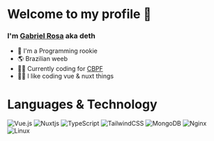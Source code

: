 # Welcome to my profile 👋
### I'm [Gabriel Rosa](https://rosa.dev.br) aka deth

- 🌱 I'm a Programming rookie
- 🌎 Brazilian weeb
- 🧑‍💼 Currently coding for [CBPF](https://cbpf.br)
- 👨‍💻 I like coding vue & nuxt things


# Languages & Technology
![Vue.js](https://img.shields.io/badge/vuejs-%2335495e.svg?style=for-the-badge&logo=vuedotjs&logoColor=%234FC08D)
![Nuxtjs](https://img.shields.io/badge/Nuxt-002E3B?style=for-the-badge&logo=nuxtdotjs&logoColor=#00DC82)
![TypeScript](https://img.shields.io/badge/typescript-%23007ACC.svg?style=for-the-badge&logo=typescript&logoColor=white)
![TailwindCSS](https://img.shields.io/badge/tailwindcss-%2338B2AC.svg?style=for-the-badge&logo=tailwind-css&logoColor=white)
![MongoDB](https://img.shields.io/badge/MongoDB-%234ea94b.svg?style=for-the-badge&logo=mongodb&logoColor=white)
![Nginx](https://img.shields.io/badge/nginx-%23009639.svg?style=for-the-badge&logo=nginx&logoColor=white)
![Linux](https://img.shields.io/badge/LINUX-5277C3.svg?style=for-the-badge&logo=Linux&logoColor=white)
